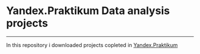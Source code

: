 # Yandex.Praktikum Data analysis projects
---
In this repository i  downloaded projects copleted in [Yandex.Praktikum](https://praktikum.yandex.ru/profile/data-analyst/)
